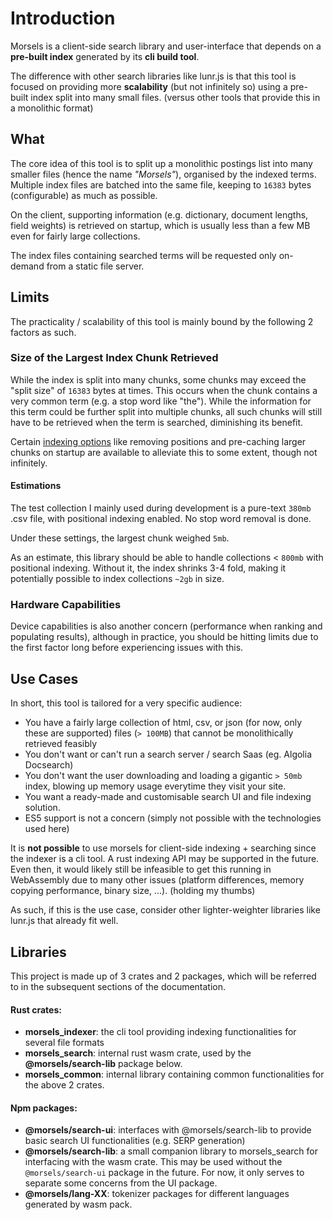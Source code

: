 # Introduction

Morsels is a client-side search library and user-interface that depends on a **pre-built index** generated by its **cli build tool**.

The difference with other search libraries like lunr.js is that this tool is focused on providing more **scalability** (but not infinitely so) using a pre-built index split into many small files. (versus other tools that provide this in a monolithic format)


## What

The core idea of this tool is to split up a monolithic postings list into many smaller files (hence the name *"Morsels"*), organised by the indexed terms. Multiple index files are batched into the same file, keeping to `16383` bytes (configurable) as much as possible.

On the client, supporting information (e.g. dictionary, document lengths, field weights) is retrieved on startup, which is usually less than a few MB even for fairly large collections.

The index files containing searched terms will be requested only on-demand from a static file server.


## Limits

The practicality / scalability of this tool is mainly bound by the following 2 factors as such.

### Size of the Largest Index Chunk Retrieved

While the index is split into many chunks, some chunks may exceed the "split size" of `16383` bytes at times. This occurs when the chunk contains a very common term (e.g. a stop word like "the"). While the information for this term could be further split into multiple chunks, all such chunks will still have to be retrieved when the term is searched, diminishing its benefit.

Certain [indexing options](./indexing_configuration.md) like removing positions and pre-caching larger chunks on startup are available to alleviate this to some extent, though not infinitely.

#### Estimations

The test collection I mainly used during development is a pure-text `380mb` .csv file, with positional indexing enabled. No stop word removal is done.

Under these settings, the largest chunk weighed `5mb`.

As an estimate, this library should be able to handle collections < `800mb` with positional indexing. Without it, the index shrinks 3-4 fold, making it potentially possible to index collections `~2gb` in size.


### Hardware Capabilities

Device capabilities is also another concern (performance when ranking and populating results), although in practice, you should be hitting limits due to the first factor long before experiencing issues with this.


## Use Cases

In short, this tool is tailored for a very specific audience:
- You have a fairly large collection of html, csv, or json (for now, only these are supported) files (`> 100MB`) that cannot be monolithically retrieved feasibly
- You don't want or can't run a search server / search Saas (eg. Algolia Docsearch)
- You don't want the user downloading and loading a gigantic `> 50mb` index, blowing up memory usage everytime they visit your site.
- You want a ready-made and customisable search UI and file indexing solution.
- ES5 support is not a concern (simply not possible with the technologies used here)

It is **not possible** to use morsels for client-side indexing + searching since the indexer is a cli tool.
A rust indexing API may be supported in the future. Even then, it would likely still be infeasible to get this running in WebAssembly due to many other issues (platform differences, memory copying performance, binary size, ...). (holding my thumbs)

As such, if this is the use case, consider other lighter-weighter libraries like lunr.js that already fit well.


## Libraries

This project is made up of 3 crates and 2 packages, which will be referred to in the subsequent sections of the documentation.

#### Rust crates:
- **morsels_indexer**: the cli tool providing indexing functionalities for several file formats
- **morsels_search**: internal rust wasm crate, used by the **@morsels/search-lib** package below.
- **morsels_common**: internal library containing common functionalities for the above 2 crates.

#### Npm packages:
- **@morsels/search-ui**: interfaces with @morsels/search-lib to provide basic search UI functionalities (e.g. SERP generation)
- **@morsels/search-lib**: a small companion library to morsels_search for interfacing with the wasm crate. This may be used without the `@morsels/search-ui` package in the future. For now, it only serves to separate some concerns from the UI package.
- **@morsels/lang-XX**: tokenizer packages for different languages generated by wasm pack.
